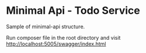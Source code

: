 # Minimal Api - Todo Service

Sample of minimal-api structure. 

Run composer file in the root directory and visit [http://localhost:5005/swagger/index.html](http://localhost:5005/swagger/index.html)
